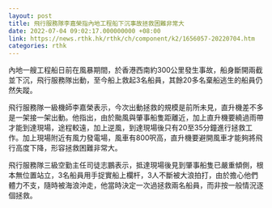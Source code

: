 ```yaml
---
layout: post
title: 飛行服務隊李嘉榮指內地工程船下沉事故拯救困難非常大
date: 2022-07-04 09:02:17.000000000 +08:00
link: https://news.rthk.hk/rthk/ch/component/k2/1656057-20220704.htm
categories: rthk
---
```


內地一艘工程船日前在風暴期間，於香港西南約300公里發生事故，船身斷開兩截並下沉，飛行服務隊出動，至今船上救起3名船員，其餘20多名棄船逃生的船員仍然失蹤。

飛行服務隊一級機師李嘉榮表示，今次出動拯救的規模是前所未見，直升機差不多是一架接一架出動。他指出，由於颱風與肇事船隻距離近，加上直升機要繞過雨帶才能到達現場，途程較遠，加上逆風，到達現場後只有20至35分鐘進行拯救工作。加上現場附近有風力發電場，風車有800呎高，直升機要避開風車才能夠將飛行高度下降，形容拯救困難非常大。

飛行服務隊三級空勤主任司徒志鵬表示，抵達現場後見到肇事船隻已嚴重傾側，根本無位置站立，3名船員用手捉實船上欄杆，3人不斷被大浪拍打，由於擔心他們體力不支，隨時被海浪沖走，他當時決定一次過拯救兩名船員，而非按一般情況逐個拯救。
